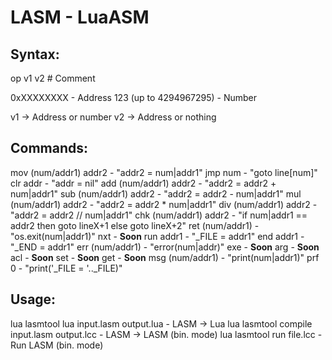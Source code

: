 # LASM - LuaASM

## Syntax:
op v1 v2 # Comment

0xXXXXXXXX - Address
123 (up to 4294967295) - Number

v1 -> Address or number
v2 -> Address or nothing

## Commands:
mov (num/addr1) addr2 - "addr2 = num|addr1"
jmp num - "goto line[num]"
clr addr - "addr = nil"
add (num/addr1) addr2 - "addr2 = addr2 + num|addr1"
sub (num/addr1) addr2 - "addr2 = addr2 - num|addr1"
mul (num/addr1) addr2 - "addr2 = addr2 * num|addr1"
div (num/addr1) addr2 - "addr2 = addr2 // num|addr1"
chk (num/addr1) addr2 - "if num|addr1 == addr2 then goto lineX+1 else goto lineX+2"
ret (num/addr1) - "os.exit(num|addr1)"
nxt - **Soon**
run addr1 - "_FILE = addr1"
end addr1 - "_END = addr1"
err (num/addr1) - "error(num|addr)"
exe - **Soon**
arg - **Soon**
acl - **Soon**
set - **Soon**
get - **Soon**
msg (num/addr1) - "print(num|addr1)"
prf 0 - "print('_FILE = '.._FILE)"

## Usage:
lua lasmtool lua input.lasm output.lua - LASM -> Lua
lua lasmtool compile input.lasm output.lcc - LASM -> LASM (bin. mode)
lua lasmtool run file.lcc - Run LASM (bin. mode)
